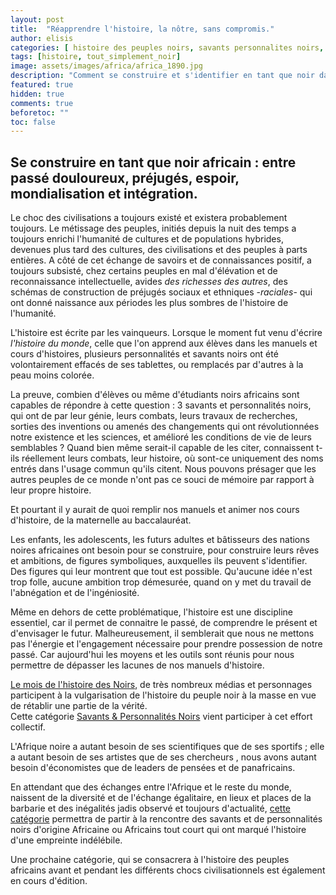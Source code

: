 ```yaml
---
layout: post
title:  "Réapprendre l'histoire, la nôtre, sans compromis."
author: elisis
categories: [ histoire des peuples noirs, savants personnalites noirs, juste Noir ]
tags: [histoire, tout_simplement_noir]
image: assets/images/africa/africa_1890.jpg
description: "Comment se construire et s'identifier en tant que noir dans la société actuelle."
featured: true
hidden: true
comments: true  
beforetoc: ""
toc: false
---
```



## Se construire en tant que noir africain : entre passé douloureux, préjugés, espoir, mondialisation et intégration.  
  
Le choc des civilisations a toujours existé et existera probablement toujours. Le métissage des peuples, initiés depuis la nuit des temps a toujours enrichi l'humanité de cultures et de populations hybrides, devenues plus tard des cultures, des civilisations et des peuples à parts entières. A côté de cet échange de savoirs et de connaissances positif, a toujours subsisté, chez certains peuples en mal d'élévation et de reconnaissance intellectuelle, avides *des richesses des autres*, des schémas de construction de préjugés sociaux et ethniques -*raciales*- qui ont donné naissance aux périodes les plus sombres de l'histoire de l'humanité.  
  
L'histoire est écrite par les vainqueurs. Lorsque le moment fut venu d'écrire *l'histoire du monde*, celle que l'on apprend aux élèves dans les manuels et cours d'histoires, plusieurs personnalités et savants noirs ont été volontairement effacés de ses tablettes, ou remplacés par d'autres à la peau moins colorée.  
  
La preuve, combien d'élèves ou même d'étudiants noirs africains sont capables de répondre à cette question : 3 savants et personnalités noirs, qui ont de par leur génie, leurs combats, leurs travaux de recherches, sorties des inventions ou amenés des changements qui ont révolutionnées notre existence et les sciences, et amélioré les conditions de vie de leurs semblables ? Quand bien même serait-il capable de les citer, connaissent t-ils réellement leurs combats, leur histoire, où sont-ce uniquement des noms entrés dans l'usage commun qu'ils citent. Nous pouvons présager que les autres peuples de ce monde n'ont pas ce souci de mémoire par rapport à leur propre histoire.  
  
Et pourtant il y aurait de quoi remplir nos manuels et animer nos cours d'histoire, de la maternelle au baccalauréat.  
  
Les enfants, les adolescents, les futurs adultes et bâtisseurs des nations noires africaines ont besoin pour se construire, pour construire leurs rêves et ambitions, de figures symboliques, auxquelles ils peuvent s'identifier. Des figures qui leur montrent que tout est possible. Qu'aucune idée n'est trop folle, aucune ambition trop démesurée, quand on y met du travail de l'abnégation et de l'ingéniosité.  
  
Même en dehors de cette problématique, l'histoire est une discipline essentiel, car il permet de connaitre le passé, de comprendre le présent et d'envisager le futur. Malheureusement, il semblerait que nous ne mettons pas l'énergie et l'engagement nécessaire pour prendre possession de notre passé. Car aujourd'hui les moyens et les outils sont réunis pour nous permettre de dépasser les lacunes de nos manuels d'histoire.   
  
[Le mois de l'histoire des Noirs](https://fr.wikipedia.org/wiki/Mois_de_l%27histoire_des_Noirs), de très nombreux médias et personnages participent à la vulgarisation de l'histoire du peuple noir à la masse en vue de rétablir une partie de la vérité.   
Cette catégorie <a target="_blank" href="{{ site.baseurl }}/categories#savants-personnalites-noirs">Savants & Personnalités Noirs</a> vient participer à cet effort collectif.  
  
L'Afrique noire a autant besoin de ses scientifiques que de ses sportifs ; elle a autant besoin de ses artistes que de ses chercheurs , nous avons autant besoin d'économistes que de leaders de pensées et de panafricains. 

En attendant que des échanges entre l'Afrique et le reste du monde, naissent de la diversité et de l'échange égalitaire, en lieux et places de la barbarie et des inégalités jadis observé et toujours d'actualité, <a target="_blank" href="{{ site.baseurl }}/categories#savants-personnalites-noirs">cette catégorie</a> permettra de partir à la rencontre des savants et de personnalités noirs d'origine Africaine ou Africains tout court  qui ont marqué l'histoire d'une empreinte indélébile. 

Une prochaine catégorie, qui se consacrera à l'histoire des peuples africains avant et pendant les différents chocs civilisationnels est également en cours d'édition.



